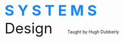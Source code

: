 
<html>
  <head>
    <body>
      <p> <font style="gotham" size="45" weight="50"> <strong><font color="#1789FC"> S Y S T E M S </font> </strong>&ensp; Design </font> &emsp; &emsp; 
        <fontstyle size="18" color="34252f"> Taught by Hugh Dubberly</style>

